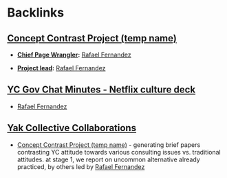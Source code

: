 
# Backlinks
## [Concept Contrast Project (temp name)](<Concept Contrast Project (temp name).md>)
- **[Chief Page Wrangler](<Chief Page Wrangler.md>):** [Rafael Fernandez](<Rafael Fernandez.md>)

- **[Project lead](<Project lead.md>):** [Rafael Fernandez](<Rafael Fernandez.md>)

## [YC Gov Chat Minutes - Netflix culture deck](<YC Gov Chat Minutes - Netflix culture deck.md>)
- [Rafael Fernandez](<Rafael Fernandez.md>)

## [Yak Collective Collaborations](<Yak Collective Collaborations.md>)
- [Concept Contrast Project (temp name)](<Concept Contrast Project (temp name).md>) - generating brief papers contrasting YC attitude towards various consulting issues vs. traditional attitudes. at stage 1, we report on uncommon alternative already practiced, by others led by [Rafael Fernandez](<Rafael Fernandez.md>)

